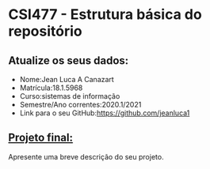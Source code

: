 # CSI477 - Estrutura básica do repositório

## Atualize os seus dados:

- Nome:Jean Luca A Canazart
- Matrícula:18.1.5968
- Curso:sistemas de informação
- Semestre/Ano correntes:2020.1/2021
- Link para o seu GitHub:https://github.com/jeanluca1

## [Projeto final:](./Projeto/README.md) 

Apresente uma breve descrição do seu projeto.


